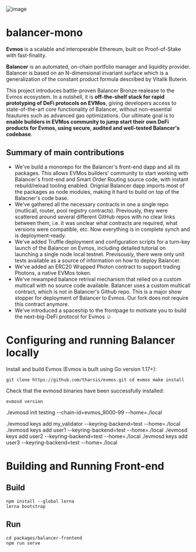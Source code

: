 ![image](https://user-images.githubusercontent.com/4420479/145579509-a72060c0-7728-4d74-b808-74ea231dd31f.png)
# balancer-mono

**Evmos** is a scalable and interoperable Ethereum, built on Proof-of-Stake with fast-finality.

**Balancer** is an automated, on-chain portfolio manager and liquidity provider. Balancer is based on an N-dimensional invariant surface which is a generalization of the constant product formula described by Vitalik Buterin.

This project introduces battle-proven Balancer Bronze realease to the Evmos ecosystem. In a nutshell, it is **off-the-shelf stack for rapid prototyping of DeFi protocols on EVMos**, giving developers access to state-of-the-art core functionality of Balancer, without non-essential feautures such as advanced gas optimizations. Our ultimate goal is to **enable builders in EVMos community to jump start their own DeFi products for Evmos, using secure, audited and well-tested Balancer's codebase**. 

## Summary of main contributions
* We've build a monorepo for the Balancer's front-end dapp and all its packages. This allows EVMos builders' community to start working with Balancer's front-end and Smart Order Routing source code, with instant rebuild/reload tooling enabled. Orignial Balancer dapp imports most of the packages as node modules, making it hard to build on top of the Balacner's code base. 
* We've gathered all the necessary contracts in one a single repo (mutlicall, router, pool registry contracts). Previously, they were scattered around several different GitHub repos with no clear links between them, i.e. it was unclear what contracts are required, what versions were compatible, etc. Now everything is in complete synch and is deployment-ready.
* We've added Truffle deployment and configuration scripts for a turn-key launch of the Balancer on Evmos, including detailed tutorial on launching a single node local testnet. Previsously, there were only unit tests available as a source of information on how to deploy Balancer. 
* We've added an ERC20 Wrapped Photon contract to support trading Photons, a native EVMos token.
* We've rewamped balance retrival mechanism that relied on a custom multicall with no source code available. Balancer uses a custom multicall contract, which is not in Balancer's Github repo. This is a major show stopper for deployment of Balancer to Evmos. Our fork does not require this contract anymore.
* We've introduced a spaceship to the frontpage to motivate you to build the next-big-DeFi protocol for Evmos ☺️

# Configuring and running Balancer locally

Install and build Evmos (Evmos is built using Go version 1.17+):

``git clone https://github.com/tharsis/evmos.git
cd evmos
make install``


Check that the evmosd binaries have been successfully installed:

`evmosd version`


./evmosd init testing --chain-id=evmos_9000-99 --home=./local

./evmosd keys add my_validator --keyring-backend=test --home=./local
./evmosd keys add user1 --keyring-backend=test --home=./local
./evmosd keys add user2 --keyring-backend=test --home=./local
./evmosd keys add user3 --keyring-backend=test --home=./local


# Building and Running Front-end
## Build

```
npm install --global lerna
lerna bootstrap
```

## Run
```
cd packages/balancer-frontend
npm run serve
```
